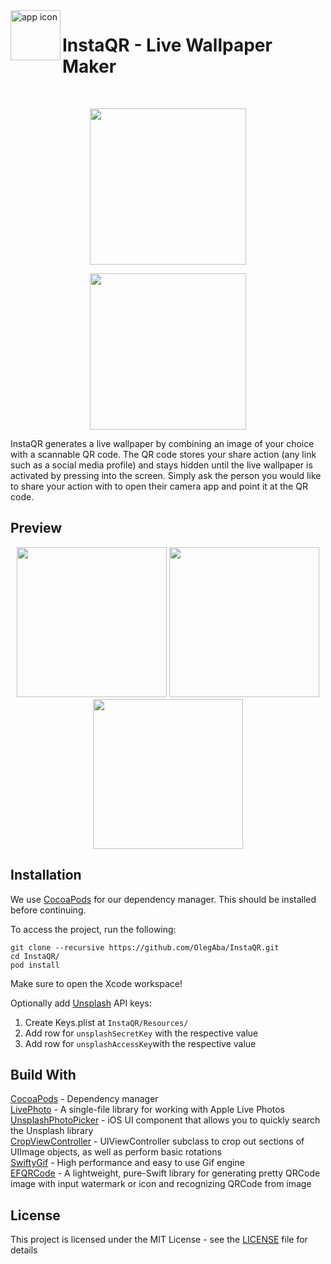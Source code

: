 <img align="left" width="80" height="80" src="https://is5-ssl.mzstatic.com/image/thumb/Purple123/v4/99/51/15/9951154e-b6a0-6b81-9975-e258fbdef03f/AppIcon-0-1x_U007emarketing-0-7-0-85-220.png/460x0w.webp" alt="app icon">

# InstaQR - Live Wallpaper Maker

<br />

<p align="center">
  <a href="https://apps.apple.com/us/app/instaqr-live-wallpaper-maker/id1514732973?ign-mpt=uo%3D4">
    <img src="https://i.ibb.co/0q0bzgK/frame.png" width="250"/>
  </a>
</p>

<p align="center">
  <a href="https://apps.apple.com/us/app/instaqr-live-wallpaper-maker/id1514732973?ign-mpt=uo%3D4">
    <img src="https://linkmaker.itunes.apple.com/en-us/badge-lrg.svg?releaseDate=2019-11-16&amp;kind=iossoftware&amp;bubble=ios_apps" width="250"/>
  </a>
</p>



InstaQR generates a live wallpaper by combining an image of your choice with a scannable QR code. The QR code stores your share action (any link such as a social media profile) and stays hidden until the live wallpaper is activated by pressing into the screen. Simply ask the person you would like to share your action with to open their camera app and point it at the QR code.

## Preview
<p align="center">
<img src="https://is1-ssl.mzstatic.com/image/thumb/Purple113/v4/6b/be/44/6bbe447b-6bad-2571-9828-24493c3eeced/pr_source.jpg/230x0w.jpg"  width=240 />
<img src="https://is4-ssl.mzstatic.com/image/thumb/Purple123/v4/d0/e1/bb/d0e1bb44-abe2-d45c-97e4-1c89ad925c19/pr_source.jpg/230x0w.jpg" width=240 />
<img src="https://is1-ssl.mzstatic.com/image/thumb/Purple123/v4/14/69/4b/14694bf7-53da-834f-3c27-08d8a81ff844/pr_source.jpg/230x0w.jpg" width=240 />  
</p>

## Installation
We use [CocoaPods](http://cocoapods.org) for our dependency manager. This should be installed before continuing.

To access the project, run the following:
```
git clone --recursive https://github.com/OlegAba/InstaQR.git
cd InstaQR/
pod install
```
Make sure to open the Xcode workspace!

Optionally add [Unsplash](https://unsplash.com/developers) API keys:
1. Create Keys.plist at `InstaQR/Resources/`
2. Add row for `unsplashSecretKey` with the respective value
3. Add row for `unsplashAccessKey`with the respective value


## Build With
[CocoaPods](https://github.com/CocoaPods/CocoaPods) - Dependency manager\
[LivePhoto](https://github.com/LimitPoint/LivePhoto) - A single-file library for working with Apple Live Photos\
[UnsplashPhotoPicker](https://github.com/unsplash/unsplash-photopicker-ios) - iOS UI component that allows you to quickly search the Unsplash library\
[CropViewController](https://github.com/TimOliver/TOCropViewController) - UIViewController subclass to crop out sections of UIImage objects, as well as perform basic rotations\
[SwiftyGif](https://github.com/kirualex/SwiftyGif) - High performance and easy to use Gif engine\
[EFQRCode](https://github.com/EFPrefix/EFQRCode) - A lightweight, pure-Swift library for generating pretty QRCode image with input watermark or icon and recognizing QRCode from image

## License
This project is licensed under the MIT License - see the [LICENSE](https://github.com/OlegAba/InstaQR/blob/master/LICENSE) file for details
